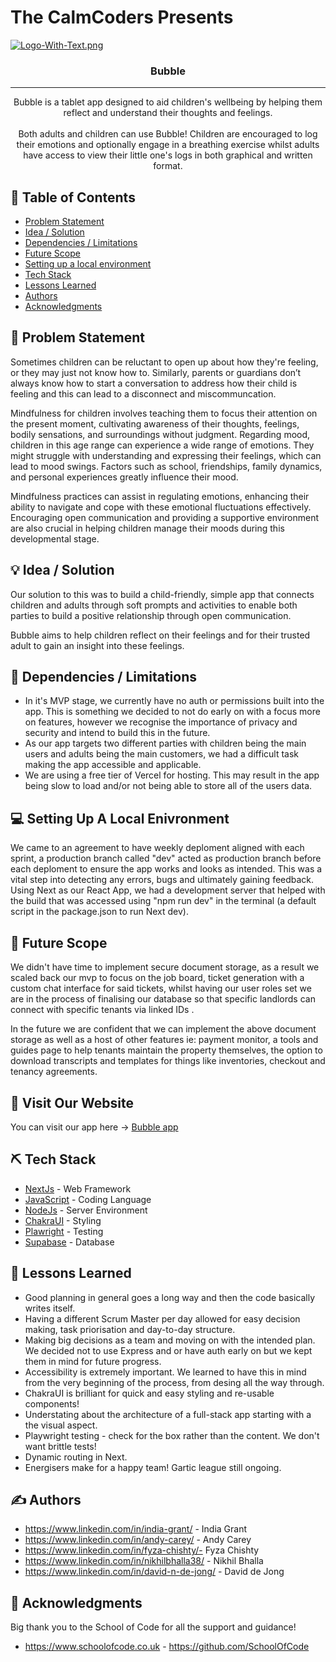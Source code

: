 # The CalmCoders Presents

[![Logo-With-Text.png](https://i.postimg.cc/V6gZw7Cw/Logo-With-Text.png)](https://postimg.cc/FdfVgVpC)

<h3 align="center">Bubble</h3>

---

<p align="center"> 
Bubble is a tablet app designed to aid children's wellbeing by helping them reflect and understand their thoughts and feelings.
    <br> 
    <br>
Both adults and children can use Bubble! Children are encouraged to log their emotions and optionally engage in a breathing exercise whilst adults have access to view their little one's logs in both graphical and written format.
    
</p>

## 📝 Table of Contents

- [Problem Statement](#problem_statement)
- [Idea / Solution](#idea)
- [Dependencies / Limitations](#limitations)
- [Future Scope](#future_scope)
- [Setting up a local environment](#getting_started)
- [Tech Stack](#tech_stack)
- [Lessons Learned](#lessons_learned)
- [Authors](#authors)
- [Acknowledgments](#acknowledgments)

## 🧐 Problem Statement <a name = "problem_statement"></a>

Sometimes children can be reluctant to open up about how they're feeling, or they may just not know how to. Similarly, parents or guardians don’t always know how to start a conversation to address how their child is feeling and this can lead to a disconnect and miscommuncation.

Mindfulness for children involves teaching them to focus their attention on the present moment, cultivating awareness of their thoughts, feelings, bodily sensations, and surroundings without judgment. Regarding mood, children in this age range can experience a wide range of emotions. They might struggle with understanding and expressing their feelings, which can lead to mood swings. Factors such as school, friendships, family dynamics, and personal experiences greatly influence their mood.

Mindfulness practices can assist in regulating emotions, enhancing their ability to navigate and cope with these emotional fluctuations effectively. Encouraging open communication and providing a supportive environment are also crucial in helping children manage their moods during this developmental stage.

## 💡 Idea / Solution <a name = "idea"></a>

Our solution to this was to build a child-friendly, simple app that connects children and adults through soft prompts and activities to enable both parties to build a positive relationship through open communication.

Bubble aims to help children reflect on their feelings and for their trusted adult to gain an insight into these feelings.

## 🛑 Dependencies / Limitations <a name = "limitations"></a>

- In it's MVP stage, we currently have no auth or permissions built into the app. This is something we decided to not do early on with a focus more on features, however we recognise the importance of privacy and security and intend to build this in the future.
- As our app targets two different parties with children being the main users and adults being the main customers, we had a difficult task making the app accessible and applicable.
- We are using a free tier of Vercel for hosting. This may result in the app being slow to load and/or not being able to store all of the users data.

## 💻 Setting Up A Local Enivronment <a name = "getting_started"></a>

We came to an agreement to have weekly deploment aligned with each sprint, a production branch called "dev" acted as production branch before each deploment to ensure the app works and looks as intended. This was a vital step into detecting any errors, bugs and ultimately gaining feedback. Using Next as our React App, we had a development server that helped with 
the build that was accessed using "npm run dev" in the terminal (a default script in the package.json to run Next dev).

## 🚀 Future Scope <a name = "future_scope"></a>

We didn't have time to implement secure document storage, as a result we scaled back our mvp to focus on the job board, ticket generation with a custom chat interface for said tickets, whilst having our user roles set we are in the process of finalising our database so that specific landlords can connect with specific tenants via linked IDs .

In the future we are confident that we can implement the above document storage as well as a host of other features ie: payment monitor, a tools and guides page to help tenants maintain the property themselves, the option to download transcripts and templates for things like inventories, checkout and tenancy agreements.

## 🏁 Visit Our Website <a name = "vist_our_website"></a>

You can visit our app here -> <a href="https://bubble-app-two.vercel.app/">Bubble app</a>

## ⛏️ Tech Stack <a name = "tech_stack"></a>

- [NextJs](https://nextjs.org/) - Web Framework
- [JavaScript](https://www.typescriptlang.org) - Coding Language
- [NodeJs](https://nodejs.org/en/) - Server Environment
- [ChakraUI](https://tailwindcss.com) - Styling
- [Plawright](https://www.cypress.io) - Testing
- [Supabase](https://www.postgresql.org) - Database

## 🏫 Lessons Learned <a name = "lessons_learned"></a>

- Good planning in general goes a long way and then the code basically writes itself.
- Having a different Scrum Master per day allowed for easy decision making, task priorisation and day-to-day structure.
- Making big decisions as a team and moving on with the intended plan. We decided not to use Express and or have auth early on but we kept them in mind for future progress.
- Accessibility is extremely important. We learned to have this in mind from the very beginning of the process, from desing all the way through.
- ChakraUI is brilliant for quick and easy styling and re-usable components!
- Understating about the architecture of a full-stack app starting with a the visual aspect.
- Playwright testing - check for the box rather than the content. We don't want brittle tests!
- Dynamic routing in Next.
- Energisers make for a happy team! Gartic league still ongoing.

## ✍️ Authors <a name = "authors"></a>

- https://www.linkedin.com/in/india-grant/ - India Grant
- https://www.linkedin.com/in/andy-carey/ - Andy Carey
- https://www.linkedin.com/in/fyza-chishty/- Fyza Chishty
- https://www.linkedin.com/in/nikhilbhalla38/ - Nikhil Bhalla
- https://www.linkedin.com/in/david-n-de-jong/ - David de Jong

## 🎉 Acknowledgments <a name = "acknowledgments"></a>

Big thank you to the School of Code for all the support and guidance!

- https://www.schoolofcode.co.uk - https://github.com/SchoolOfCode
